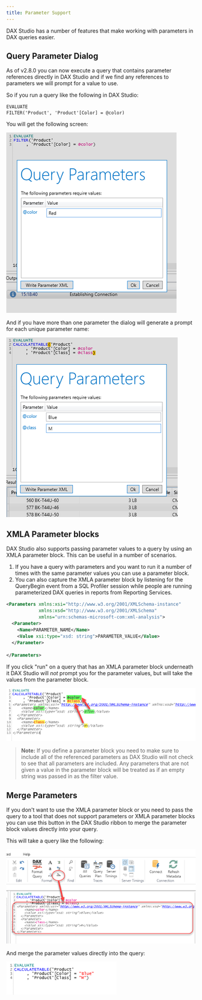```yaml
---
title: Parameter Support
---
```


DAX Studio has a number of features that make working with parameters in DAX queries easier.

## Query Parameter Dialog
As of v2.8.0 you can now execute a query that contains parameter references directly in DAX Studio and if we find any references to parameters we will prompt for a value to use.

So if you run a query like the following in DAX Studio:

```dax
EVALUATE
FILTER('Product', 'Product'[Color] = @color)
```

You will get the following screen:

![](parameters-simple.png)

And if you have more than one parameter the dialog will generate a prompt for each unique parameter name:

![](parameters-multiple.png)


## XMLA Parameter blocks

DAX Studio also supports passing parameter values to a query by using an XMLA parameter block. This can be useful in a number of scenarios. 
1. If you have a query with parameters and you want to run it a number of times with the same parameter values you can use a parameter block. 
2. You can also capture the XMLA parameter block by listening for the QueryBegin event from a SQL Profiler session while people are running parameterized DAX queries in reports from Reporting Services.

```xml
<Parameters xmlns:xsi="http://www.w3.org/2001/XMLSchema-instance" 
            xmlns:xsd="http://www.w3.org/2001/XMLSchema" 
            xmlns="urn:schemas-microsoft-com:xml-analysis">  
  <Parameter>
    <Name>PARAMETER_NAME</Name>
    <Value xsi:type="xsd: string">PARAMETER_VALUE</Value>
  </Parameter>
  
</Parameters>
```

If you click "run" on a query that has an XMLA parameter block underneath it DAX Studio will _not_ prompt you for the parameter values, but will take the values from the parameter block.

![](parameter-xmla.png)

> **Note:** If you define a parameter block you need to make sure to include all of the referenced parameters as DAX Studio will not check to see that all parameters are included. Any parameters that are not given a value in the parameter block will be treated as if an empty string was passed in as the filter value.

## Merge Parameters

If you don't want to use the XMLA parameter block or you need to pass the query to a tool that does not support parameters or XMLA parameter blocks you can use this button in the DAX Studio ribbon to merge the parameter block values directly into your query.

This will take a query like the following:

![](merge-parameters-before.png)

And merge the parameter values directly into the query:

![](merge-parameters-after.png)